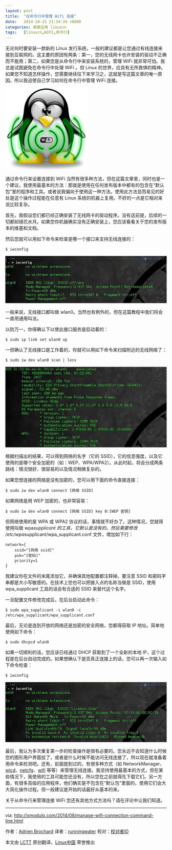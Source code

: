 ```yaml
---
layout: post
title:	"在命令行中管理 Wifi 连接"
date:	2014-10-15 21:34:39 +0800 
categories:	桌面应用 linuxcn 
tags:	[linuxcn,WIFI,命令行]
---
```



无论何时要安装一款新的 Linux 发行系统，一般的建议都是让您通过有线连接来接到互联网的。这主要的原因有两条：第一，您的无线网卡也许安装的驱动不正确而不能用；第二，如果您是从命令行中来安装系统的，管理 WiFi 就非常可怕。我总是试图避免在命令行中处理 WiFi 。但 Linux 的世界，应具有无所畏惧的精神。如果您不知道怎样操作，您需要继续往下来学习之，这就是写这篇文章的唯一原因。所以我迫使自己学习如何在命令行中管理 WiFi 连接。


![](/Asserts/Images/album/201410/15/213452kymvmph5phl9ljjl.png)


通过命令行来设置连接到 WiFi 当然有很多种方法，但在这篇文章里，同时也是一个建议，我使用最基本的方法：那就是使用在任何发布版本中都有的包含在“默认包”里的程序和工具。或者说我偏向于使用这一种方法。使用此方法显而易见的好处是这个操作过程能在任意有 Linux 系统的机器上复用。不好的一点是它相对来说比较复杂。


首先，我假设您们都已经正确安装了无线网卡的驱动程序。没有这前提，后续的一切都如镜花水月。如果您你机器确实没有正确安装上，您应该看看关于您的发布版本的维基和文档。


然后您就可以用如下命令来检查是哪一个接口来支持无线连接的：



```
$ iwconfig

```

![](/Asserts/Images/album/201410/15/213057mpwiw9pw9fsipws4.jpg)


一般来说，无线接口都叫做 wlan0。当然也有例外的，但在这篇教程中我们将会一直用通用叫法。


以防万一，你得确认下以使此接口服务是启动着的：



```
$ sudo ip link set wlan0 up

```

一但确认了无线接口是工作着的，你就可以用如下命令来扫描附近的无线网络了：



```
$ sudo iw dev wlan0 scan | less 

```

![](/Asserts/Images/album/201410/15/213457euqbiqibebezo0yu.jpg)


根据扫描出的结果，可以得到网络的名字（它的 SSID），它的信息强度，以及它使用的是哪个安全加密的（如：WEP、WPA/WPA2）。从此时起，将会分成两条路线：情况很好、很容易的以及情况稍微复杂的。


如果您想连接的网络是没有加密的，您可以用下面的命令直接连接：



```
$ sudo iw dev wlan0 connect [网络 SSID]

```

如果网络是用 WEP 加密的，也非常容易：



```
$ sudo iw dev wlan0 connect [网络 SSID] key 0:[WEP 密钥]

```

但网络使用的是 WPA 或 WPA2 协议的话，事情就不好办了。这种情况，您就得使用叫做 wpa*supplicant 的工具，它默认是没有的。然后需要修改 /etc/wpa*supplicant/wpa\_supplicant.conf 文件，增加如下行：



```
network={
    ssid="[网络 ssid]"
    psk="[密码]"
    priority=1
}

```

我建议你​​在文件的末尾添加它，并确保其他配置都注释掉。要注意 SSID 和密码字串都是大小写敏感的。在技术上您也可以把接入点的名称当做是 SSID，使用 wpa\_supplicant 工具的话会有合适的 SSID 来替代这个名字。


一旦配置文件修改完成后，在后台启动此命令：



```
$ sudo wpa_supplicant -i wlan0 -c /etc/wpa_supplicant/wpa_supplicant.conf

```

最后，无论是连到开放的网络还是加密的安全网络，您都得获取 IP 地址。简单地使用如下命令：



```
$ sudo dhcpcd wlan0

```

如果一切顺利的话，您应该已经通过 DHCP 获取到了一个全新的本地 IP，这个过程是在后台自动完成的。如果想确认下是否真正连接上的话，您可以再一次输入如下命令检查：



```
$ iwconfig

```

![](/Asserts/Images/album/201410/15/213501zpb7zlrtrbaaaenp.jpg)


最后，我认为多次重复第一步的检查操作是很有必要的。您永远不会知道什么时候您的图形用户界面挂了，或者是什么时候不能访问无线连接了，所以现在就准备着用命令来检测吧。还有，前面提到过的，有很多种方式（如 NetworkManager、[wicd](http://wicd.sourceforge.net/)、[netcfg](https://www.archlinux.org/netcfg/)、[wifi](https://github.com/rockymeza/wifi) 等等）来管理无线连接。我坚持使用最基本的方式，但在某些情况下，我使用的工具可能您还没有，所以您在之前就得先下载它们。另一方面，有很多高级的应用程序，他们确实是不包含在“默认包”里面的，使用它们会大大简化操作过程。但一般建议是开始的话最好从基本的来。


关于从命令行来管理连接 WiFi 您还有其他方式方法吗？请在评论中让我们知道。




---


via: <http://xmodulo.com/2014/08/manage-wifi-connection-command-line.html>


作者：[Adrien Brochard](http://xmodulo.com/author/adrien) 译者：[runningwater](https://github.com/runningwater) 校对：[校对者ID](https://github.com/%E6%A0%A1%E5%AF%B9%E8%80%85ID)


本文由 [LCTT](https://github.com/LCTT/TranslateProject) 原创翻译，[Linux中国](http://linux.cn/) 荣誉推出
